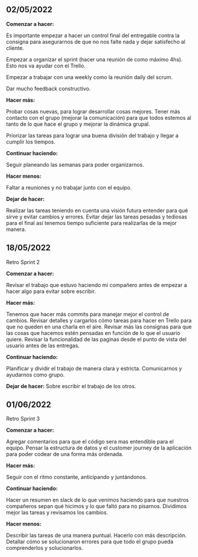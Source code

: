 ## 02/05/2022

**Comenzar a hacer:**

Es importante empezar a hacer un control final del entregable contra la consigna para asegurarnos de que no nos falte nada y dejar satisfecho al cliente.

Empezar a organizar el sprint (hacer una reunión de como máximo 4hs). Esto nos va ayudar con el Trello.

Empezar a trabajar con una weekly como la reunión daily del scrum.

Dar mucho feedback constructivo.

**Hacer más:**

Probar cosas nuevas, para lograr desarrollar cosas mejores. Tener más contacto con el grupo (mejorar la comunicación) para que todos estemos al tanto de lo que hace el grupo y mejorar la dinámica grupal.

Priorizar las tareas para lograr una buena división del trabajo y llegar a cumplir los tiempos.

**Continuar haciendo:**

Seguir planeando las semanas para poder organizarnos.

**Hacer menos:**

 Faltar a reuniones y no trabajar junto con el equipo.

**Dejar de hacer:**

Realizar las tareas teniendo en cuenta una visión futura entender para qué sirve y evitar cambios y errores. Evitar dejar las tareas pesadas y tediosas para el final así tenemos tiempo suficiente para realizarlas de la mejor manera.

## 18/05/2022
Retro Sprint 2

**Comenzar a hacer:**

Revisar el trabajo que estuvo haciendo mi compañero antes de empezar a hacer algo para evitar sobre escribir.


**Hacer más:**

Tenemos que hacer más commits para manejar mejor el control de cambios.
Revisar detalles y cargarlos cómo tareas para hacer en Trello para que no queden en una charla en el aire.
Revisar más las consignas para que las cosas que hacemos estén pensadas en función de lo que el usuario quiere.
Revisar la funcionalidad de las paginas desde el punto de vista del usuario antes de las entregas.


**Continuar haciendo:**

Planificar y dividir el trabajo de manera clara y estricta.
Comunicarnos y ayudarnos como grupo.


**Dejar de hacer:**
Sobre escribir el trabajo de los otros.


## 01/06/2022
Retro Sprint 3

**Comenzar a hacer:**

Agregar comentarios para que el código sera mas entendible para el equipo.
Pensar la estructura de datos y el customer journey de la aplicación para poder codear de una forma más ordenada.

**Hacer más:**

Seguir con el ritmo constante, anticipando y juntándonos.


**Continuar haciendo:**

Hacer un resumen en slack de lo que venimos haciendo para que nuestros compañeros sepan qué hicimos y lo que faltó para no pisarnos.
Dividimos mejor las tareas y revisamos los cambios.

**Hacer menos:**

Describir las tareas de una manera puntual. Hacerlo con más descripción. Detallar cómo se solucionaron errores para que todo el grupo pueda comprenderlos y solucionarlos.



